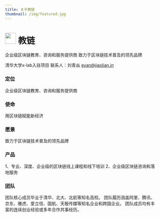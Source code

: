 ```yaml
---
title: 关于教链
thumbnail: /img/featured.jpg
---
```


# <img width="36pt" src="/img/logo.png"> 教链
企业级区块链教育、咨询和服务提供商
致力于区块链技术普及的领先品牌

清华大学x-lab入驻项目
联系人：刘青焱 evan@jiaolian.in

### 定位
企业级区块链教育、咨询和服务提供商

### 使命
用区块链赋能新经济

### 愿景
致力于区块链技术普及的领先品牌

### 产品
1、专业、深度、企业级的区块链线上课程和线下培训
2、企业级区块链咨询和落地服务

### 团队
团队核心成员毕业于清华、北大、北航等知名高校。
团队履历涵盖阿里、腾讯、京东、雅虎、爱立信、国航、天极传媒等知名企业和跨国企业。
团队成员均有丰富的连续创业经验或多年合作共事经历。


